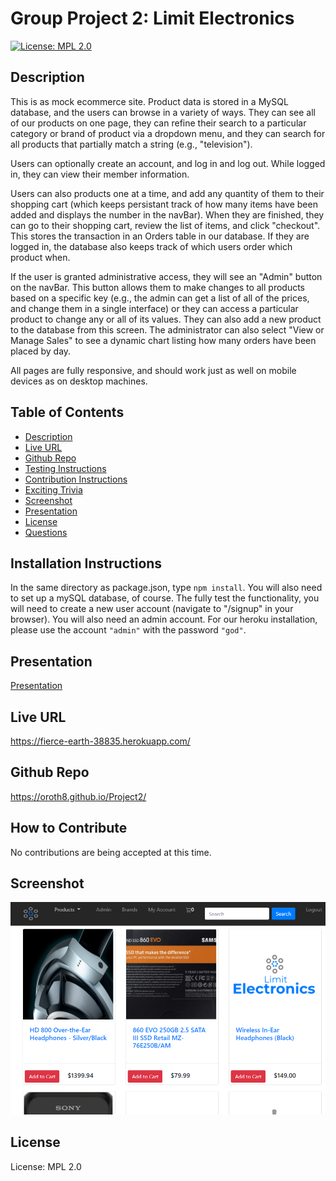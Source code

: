 # Group Project 2: Limit Electronics
[![License: MPL 2.0](https://img.shields.io/badge/License-MPL%202.0-brightgreen.svg)](https://opensource.org/licenses/MPL-2.0)
## Description
This is as mock ecommerce site. Product data is stored in a MySQL database, and the users can browse in a variety of ways. They can see all of our products on one page, they can refine their search to a particular category or brand of product via a dropdown menu, and they can search for all products that partially match a string (e.g., "television"). 

Users can optionally create an account, and log in and log out. While logged in, they can view their member information.

Users can also products one at a time, and add any quantity of them to their shopping cart (which keeps persistant track of how many items have been added and displays the number in the navBar). When they are finished, they can go to their shopping cart, review the list of items, and click "checkout". This stores the transaction in an Orders table in our database. If they are logged in, the database also keeps track of which users order which product when.

If the user is granted administrative access, they will see an "Admin" button on the navBar. This button allows them to make changes to all products based on a specific key (e.g., the admin can get a list of all of the prices, and change them in a single interface) or they can access a particular product to change any or all of its values. They can also add a new product to the database from this screen. The administrator can also select "View or Manage Sales" to see a dynamic chart listing how many orders have been placed by day.

All pages are fully responsive, and should work just as well on mobile devices as on desktop machines.


## Table of Contents
* [Description](#Description)
* [Live URL](#Live%20URL)
* [Github Repo](#Github%20Repo)
* [Testing Instructions](#Testing%20Instructions)
* [Contribution Instructions](#How%20to%20Contribute)
* [Exciting Trivia](#Exciting%20Trivia)
* [Screenshot](#Screenshot)
* [Presentation](#Presentation)
* [License](#License)
* [Questions](#Questions)
## Installation Instructions
In the same directory as package.json, type ```npm install```. You will also need to set up a mySQL database, of course. The fully test the functionality, you will need to create a new user account (navigate to "/signup" in your browser). You will also need an admin account. For our heroku installation, please use the account ```"admin"``` with the password ``"god"``.
## Presentation
[Presentation](https://docs.google.com/presentation/d/1v5SU1JSuhlz5lkOo3rbhT-56h3BVbs-ItC-dXUTo5w0/edit?usp=sharing)
## Live URL
https://fierce-earth-38835.herokuapp.com/
## Github Repo
https://oroth8.github.io/Project2/
## How to Contribute
No contributions are being accepted at this time.
## Screenshot
![screnshot](./public/assets/img/screenshot.PNG)
## License
License: MPL 2.0




